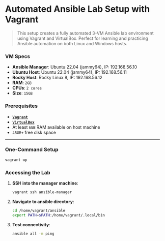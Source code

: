 # Automated Ansible Lab Setup with Vagrant

> This setup creates a fully automated 3-VM Ansible lab environment using Vagrant and VirtualBox. 
> Perfect for learning and practicing Ansible automation on both Linux and Windows hosts.

### VM Specs

- **Ansible Manager**: Ubuntu 22.04 (jammy64), IP: 192.168.56.10
- **Ubuntu Host**: Ubuntu 22.04 (jammy64), IP: 192.168.56.11  
- **Rocky Host**: Rocky Linux 8, IP: 192.168.56.12
- **RAM**: `2GB`
- **CPUs**: `2 cores`
- **Size**: `15GB`

### Prerequisites

- [**`Vagrant`**](https://www.vagrantup.com)
- [**`VirtualBox`**](https://www.virtualbox.org)
- At least `6GB` RAM available on host machine
- `45GB+` free disk space

---

### One-Command Setup

```bash
vagrant up
```

### Accessing the Lab

1. **SSH into the manager machine**:
   ```bash
   vagrant ssh ansible-manager
   ```

2. **Navigate to ansible directory**:
   ```bash
   cd /home/vagrant/ansible
   export PATH=$PATH:/home/vagrant/.local/bin
   ```

3. **Test connectivity**:
   ```bash
   ansible all -m ping
   ```
